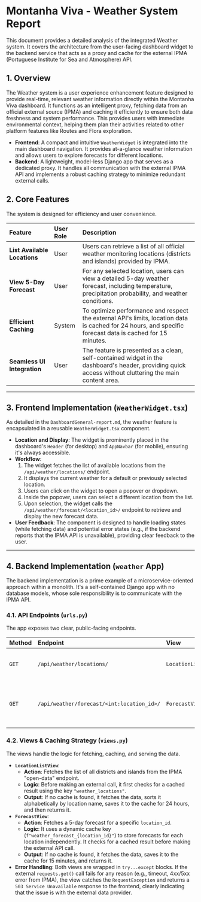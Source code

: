 # Montanha Viva - Weather System Report

This document provides a detailed analysis of the integrated Weather system. It covers the architecture from the user-facing dashboard widget to the backend service that acts as a proxy and cache for the external IPMA (Portuguese Institute for Sea and Atmosphere) API.

## 1. Overview

The Weather system is a user experience enhancement feature designed to provide real-time, relevant weather information directly within the Montanha Viva dashboard. It functions as an intelligent proxy, fetching data from an official external source (IPMA) and caching it efficiently to ensure both data freshness and system performance. This provides users with immediate environmental context, helping them plan their activities related to other platform features like Routes and Flora exploration.

-   **Frontend**: A compact and intuitive `WeatherWidget` is integrated into the main dashboard navigation. It provides at-a-glance weather information and allows users to explore forecasts for different locations.
-   **Backend**: A lightweight, model-less Django app that serves as a dedicated proxy. It handles all communication with the external IPMA API and implements a robust caching strategy to minimize redundant external calls.

## 2. Core Features

The system is designed for efficiency and user convenience.

| Feature                      | User Role   | Description                                                                                                                                                             |
| :--------------------------- | :---------- | :---------------------------------------------------------------------------------------------------------------------------------------------------------------------- |
| **List Available Locations** | User        | Users can retrieve a list of all official weather monitoring locations (districts and islands) provided by IPMA.                                                        |
| **View 5-Day Forecast**      | User        | For any selected location, users can view a detailed 5-day weather forecast, including temperature, precipitation probability, and weather conditions.                    |
| **Efficient Caching**        | System      | To optimize performance and respect the external API's limits, location data is cached for 24 hours, and specific forecast data is cached for 15 minutes.                |
| **Seamless UI Integration**  | User        | The feature is presented as a clean, self-contained widget in the dashboard's header, providing quick access without cluttering the main content area.                     |

---

## 3. Frontend Implementation (`WeatherWidget.tsx`)

As detailed in the `DashboardGeneral-report.md`, the weather feature is encapsulated in a reusable `WeatherWidget.tsx` component.

-   **Location and Display**: The widget is prominently placed in the dashboard's `Header` (for desktop) and `AppNavbar` (for mobile), ensuring it's always accessible.
-   **Workflow**:
    1.  The widget fetches the list of available locations from the `/api/weather/locations/` endpoint.
    2.  It displays the current weather for a default or previously selected location.
    3.  Users can click on the widget to open a popover or dropdown.
    4.  Inside the popover, users can select a different location from the list.
    5.  Upon selection, the widget calls the `/api/weather/forecast/<location_id>/` endpoint to retrieve and display the new forecast data.
-   **User Feedback**: The component is designed to handle loading states (while fetching data) and potential error states (e.g., if the backend reports that the IPMA API is unavailable), providing clear feedback to the user.

---

## 4. Backend Implementation (`weather` App)

The backend implementation is a prime example of a microservice-oriented approach within a monolith. It's a self-contained Django app with no database models, whose sole responsibility is to communicate with the IPMA API.

### 4.1. API Endpoints (`urls.py`)

The app exposes two clear, public-facing endpoints.

| Method | Endpoint                             | View                 | Name                 | Description                                    |
| :----- | :----------------------------------- | :------------------- | :------------------- | :--------------------------------------------- |
| `GET`  | `/api/weather/locations/`            | `LocationListView`   | `weather-locations`  | Returns a cached list of all IPMA locations.   |
| `GET`  | `/api/weather/forecast/<int:location_id>/` | `ForecastView`       | `weather-forecast`   | Returns a cached 5-day forecast for a specific location ID. |

### 4.2. Views & Caching Strategy (`views.py`)

The views handle the logic for fetching, caching, and serving the data.

-   **`LocationListView`**:
    -   **Action**: Fetches the list of all districts and islands from the IPMA "open-data" endpoint.
    -   **Logic**: Before making an external call, it first checks for a cached result using the key `"weather_locations"`.
    -   **Output**: If no cache is found, it fetches the data, sorts it alphabetically by location name, saves it to the cache for 24 hours, and then returns it.
-   **`ForecastView`**:
    -   **Action**: Fetches a 5-day forecast for a specific `location_id`.
    -   **Logic**: It uses a dynamic cache key (`f"weather_forecast_{location_id}"`) to store forecasts for each location independently. It checks for a cached result before making the external API call.
    -   **Output**: If no cache is found, it fetches the data, saves it to the cache for 15 minutes, and returns it.
-   **Error Handling**: Both views are wrapped in `try...except` blocks. If the external `requests.get()` call fails for any reason (e.g., timeout, 4xx/5xx error from IPMA), the view catches the `RequestException` and returns a `503 Service Unavailable` response to the frontend, clearly indicating that the issue is with the external data provider. 
